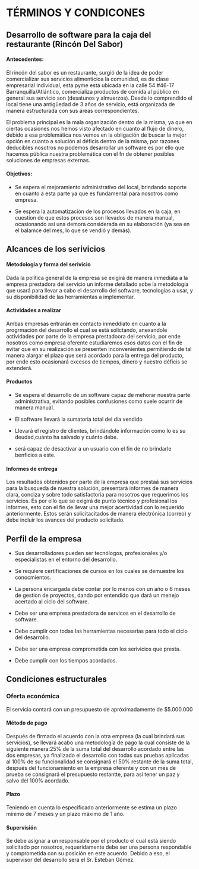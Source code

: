 # TÉRMINOS Y CONDICONES

## Desarrollo de software para la caja del restaurante (Rincón Del Sabor)

#### Antecedentes:
  El rincón del sabor es un restaurante, surgió de la idea de poder comercializar sus servicios alimenticioa la comunidad, es de clase
  empresarial individual, esta pyme está ubicada  en la calle 54 #46-17 Barranquilla/Atlántico,
  comercializa productos de comida al público en general sus servicio son (desatunos y almuerzos).
  Desde lo comprendido el local tiene una  antigüedad de 3 años de servicio, está organizada de manera estructurada con sus áreas correspondientes.

  El problema principal es la mala organización dentro de la misma, ya que en ciertas ocasiones
  nos hemos visto afectado en cuanto al flujo de dinero, debido a esa problemática nos vemos en la obligación de
  buscar la mejor opción en cuanto a solución al déficis dentro de la misma, por razones deducibles nosotros no podemos
  desarrollar un software es por ello que hacemos pública nuestra problemática con el fn de obtener posibles soluciones de empresas externas.

#### Objetivos:  

* Se espera el mejoramiento administrativo del local, brindando soporte en cuanto a esta parte ya que es fundamental para nosotros como empresa.

* Se espera la automatización de los procesos llevados en la caja, en cuestion de que estos procesos son llevados de manera manual, ocasionando así una demora considerada en su elaboración (ya sea en el balamce del mes, lo que se vendió y demás).

## Alcances de los serivicios

#### Metodología y forma del serivicio

  Dada la política general de la empresa se exigirá de manera inmediata a la empresa prestadora del servicio
  un informe detallado sobe la metodología que usará para llevar a cabo el desarrollo del software, tecnologías a usar, y su
  disponibilidad de las herramientas a implementar.

#### Actividades a realizar

  Ambas empresas entrarán en contacto inmeddiato en cuanto a la progrmación del desarrollo el cual se está solictando, anexandole actividades
  por parte de la empresa prestadoora del servicio, por ende nosotros como empresa oferente estudiaremos esos datos con el fin de evitar que en su realización
  se presenten inconvenientes permitiendo de tal manera alargar el plazo que será acordado para la entrega del producto,
  por ende esto ocasionará excesos de tiempos, dinero y nuestro déficis se extenderá.


#### Productos

* Se espera el desarrollo de un software capaz de mehorar nuestra parte administrativa, evitando posibles confusiones como suele ocurrir de manera manual.

* El software llevará la sumatoria total del día vendido

* Llevará el registro de clientes, brindándole información como lo es su deudad,cuánto ha salvado y cuánto debe.

* será capaz de desactivar a un usuario con el fin de no brindarle benficios a este.


#### Informes de entrega

  Los resultados obtenidos por parte de la empresa que prestaá sus servicios para la busqueda de nuestra solución, presentará informes de manera clara,
  conciza y sobre todo satisfactoria para nosotros que requerimos los servicios. Es por ello que se exigirá de punto técnico y profesional los informes,
  esto con el fin de llevar una mejor acertividad con lo requerido anteriormente. Estos serán solicitacitados de manera electrónica (correo) y debe incluir los avances del producto solicitado.

## Perfil de la empresa

* Sus desarrolladores pueden ser tecnólogos, profesionales y/o especialistas en el entorno del desarrollo.

* Se requiere certificaciones de cursos en los cuales se demuestre los conocmientos.

* La persona encargada debe contar por lo menos con un año o 6 meses de gestion de proyectos, dando por entendido que dará un menejo acertado al ciclo del software.

* Debe ser una empresa prestadora de servicos en el desarrollo de software.

* Debe cumplir con todas las herramientas necesarias para todo el ciclo del desarrollo.

* Debe ser una empresa comprometida con los serivicios que presta.

* Debe cumplir con los tiempos acordados.


## Condiciones estructurales

### Oferta económica
  El servicio contará con un presupuesto de apróximadamente de $5.000.000

#### Método de pago
  Después de firmado el acuerdo con la otra empresa (la cual brindará sus servicios), se llevará acabo una metodología de
  pago la cual consiste de la siguiente manera:25% de la suma total del desarrollo acordado entre las dos empresas, ya finalizado el
  desarrollo con todas sus pruebas aplicadas al 100% de su funcionalidad se consignará el 50%
  restante de la suma total, después del funcionamiento en la empresa oferente y con un mes de prueba se
  consignará el presupuesto restantte, para así tener un paz y salvo del 100% acordado.

#### Plazo

  Teniendo en cuenta lo especificado anteriormente se estima un plazo mínimo de 7 meses y un plazo máximo de 1 año.

#### Supervisión
  Se debe asignar a un responsable por el producto el cual está siendo solicitado por nosotros,
  requeridamente debe ser una persona respondable y comprometida con su posición en este acuerdo. Debido a eso,
  el supervisor del desarrollo será el Sr. Esteban Gómez.
